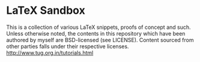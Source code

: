 LaTeX Sandbox
=============

This  is  a collection  of  various  LaTeX  snippets,  proofs of  concept  and
such. Unless otherwise noted, the contents  in this repository which have been
authored by myself are BSD-licensed  (see LICENSE). Content sourced from other
parties falls under their respective licenses.
http://www.tug.org.in/tutorials.html
